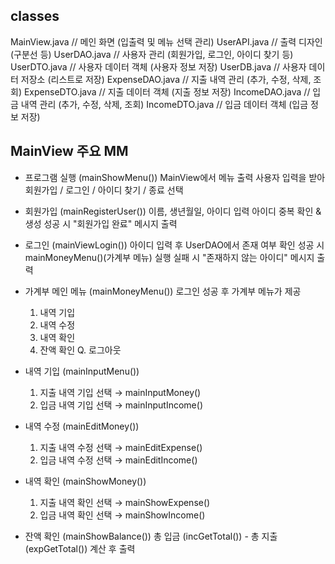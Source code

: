 ## classes

MainView.java        // 메인 화면 (입출력 및 메뉴 선택 관리)
UserAPI.java         // 출력 디자인 (구분선 등)
UserDAO.java         // 사용자 관리 (회원가입, 로그인, 아이디 찾기 등)
UserDTO.java         // 사용자 데이터 객체 (사용자 정보 저장)
UserDB.java          // 사용자 데이터 저장소 (리스트로 저장)
ExpenseDAO.java      // 지출 내역 관리 (추가, 수정, 삭제, 조회)
ExpenseDTO.java      // 지출 데이터 객체 (지출 정보 저장)
IncomeDAO.java       // 입금 내역 관리 (추가, 수정, 삭제, 조회)
IncomeDTO.java       // 입금 데이터 객체 (입금 정보 저장)


## MainView 주요 MM

* 프로그램 실행 (mainShowMenu())
	MainView에서 메뉴 출력
	사용자 입력을 받아 회원가입 / 로그인 / 아이디 찾기 / 종료 선택

* 회원가입 (mainRegisterUser())
	이름, 생년월일, 아이디 입력
	아이디 중복 확인 & 생성
	성공 시 "회원가입 완료" 메시지 출력

* 로그인 (mainViewLogin())
	아이디 입력 후 UserDAO에서 존재 여부 확인
	성공 시 mainMoneyMenu()(가계부 메뉴) 실행
	실패 시 "존재하지 않는 아이디" 메시지 출력

* 가계부 메인 메뉴 (mainMoneyMenu())
	로그인 성공 후 가계부 메뉴가 제공
	1. 내역 기입
	2. 내역 수정
	3. 내역 확인
	4. 잔액 확인
	Q. 로그아웃

* 내역 기입 (mainInputMenu())
	1. 지출 내역 기입 선택 → mainInputMoney() 
	2. 입금 내역 기입 선택 → mainInputIncome()

* 내역 수정 (mainEditMoney())
	1. 지출 내역 수정 선택 → mainEditExpense() 
	2. 입금 내역 수정 선택 → mainEditIncome()

* 내역 확인 (mainShowMoney())
	1. 지출 내역 확인 선택 → mainShowExpense() 
	2. 입금 내역 확인 선택 → mainShowIncome()

* 잔액 확인 (mainShowBalance())
	총 입금 (incGetTotal()) - 총 지출 (expGetTotal()) 계산 후 출력


